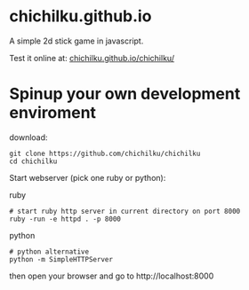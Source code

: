# chichilku.github.io
A simple 2d stick game in javascript.

Test it online at:
[chichilku.github.io/chichilku/](https://chichilku.github.io/chichilku/)


# Spinup your own development enviroment

download:
```
git clone https://github.com/chichilku/chichilku
cd chichilku
```

Start webserver (pick one ruby or python):

ruby
```
# start ruby http server in current directory on port 8000
ruby -run -e httpd . -p 8000
```

python
```
# python alternative
python -m SimpleHTTPServer
```

then open your browser and go to
http://localhost:8000

